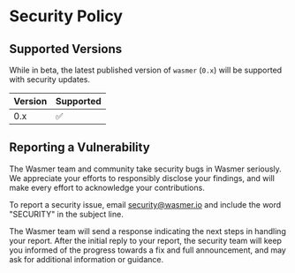# Security Policy

## Supported Versions

While in beta, the latest published version of `wasmer` (`0.x`) will be supported with security updates.

| Version | Supported          |
| ------- | ------------------ |
| 0.x   | :white_check_mark: |

## Reporting a Vulnerability

The Wasmer team and community take security bugs in Wasmer seriously.
We appreciate your efforts to responsibly disclose your findings, and will make every effort to acknowledge your contributions.

To report a security issue, email security@wasmer.io and include the word "SECURITY" in the subject line.

The Wasmer team will send a response indicating the next steps in handling your report.
After the initial reply to your report, the security team will keep you informed of the progress towards a fix and full announcement, and may ask for additional information or guidance.
